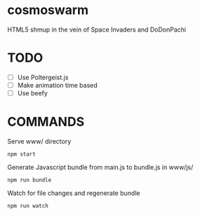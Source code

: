 cosmoswarm
==========
HTML5 shmup in the vein of Space Invaders and DoDonPachi

TODO
====
- [ ] Use Poltergeist.js
- [ ] Make animation time based
- [ ] Use beefy

COMMANDS
========
Serve www/ directory

    npm start


Generate Javascript bundle from main.js to bundle.js in www/js/

    npm run bundle


Watch for file changes and regenerate bundle

    npm run watch
